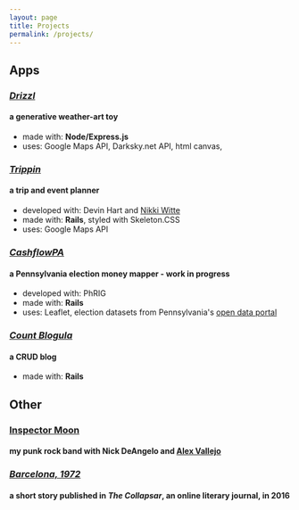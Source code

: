 ```yaml
---
layout: page
title: Projects
permalink: /projects/
---
```


## Apps

### *[Drizzl](http://drizzl.herokuapp.com)*
#### a generative weather-art toy
  * made with: **Node/Express.js**
  * uses: Google Maps API, Darksky.net API, html canvas,

### *[Trippin](http://trippin-app.herokuapp.com)*
#### a trip and event planner
  * developed with: Devin Hart and [Nikki Witte](https://nwitte4.github.io/)
  * made with: **Rails**, styled with Skeleton.CSS
  * uses: Google Maps API

### *[CashflowPA](https://github.com/phrig/cash_flow_pa)*
#### a Pennsylvania election money mapper - work in progress
  * developed with: PhRIG
  * made with: **Rails**
  * uses: Leaflet, election datasets from Pennsylvania's [open data portal](https://data.pa.gov/)

### *[Count Blogula](http://countblogula.herokuapp.com)*
#### a CRUD blog
  * made with: **Rails**

## Other

### [Inspector Moon](http://inspectormoon.bandcamp.com)
#### my punk rock band with Nick DeAngelo and [Alex Vallejo](http://desperate.horse/)

### *[Barcelona, 1972](https://thecollapsar.org/the-collapsar-archive/2016/02/19/barcelona-1972-by-sandro-braidotti)*
#### a short story published in *The Collapsar*, an online literary journal, in 2016

